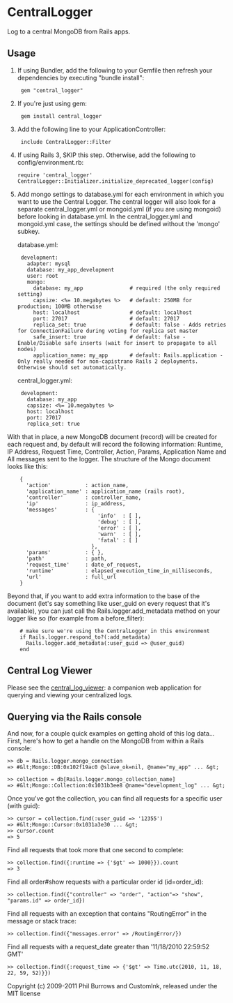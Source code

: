 # CentralLogger

Log to a central MongoDB from Rails apps.

## Usage

1. If using Bundler, add the following to your Gemfile then refresh your dependencies by executing "bundle install":

        gem "central_logger"

1. If you're just using gem:

        gem install central_logger

1. Add the following line to your ApplicationController:

        include CentralLogger::Filter

1. If using Rails 3, SKIP this step.  Otherwise, add the following to config/environment.rb:

       require 'central_logger'
       CentralLogger::Initializer.initialize_deprecated_logger(config)

1. Add mongo settings to database.yml for each environment in which you want to use the Central Logger. The central logger will also
   look for a separate central_logger.yml or mongoid.yml (if you are using mongoid) before looking in database.yml.
   In the central_logger.yml and mongoid.yml case, the settings should be defined without the 'mongo' subkey.

   database.yml:

        development:
          adapter: mysql
          database: my_app_development
          user: root
          mongo:
            database: my_app               # required (the only required setting)
            capsize: <%= 10.megabytes %>   # default: 250MB for production; 100MB otherwise
            host: localhost                # default: localhost
            port: 27017                    # default: 27017
            replica_set: true              # default: false - Adds retries for ConnectionFailure during voting for replica set master
            safe_insert: true              # default: false - Enable/Disable safe inserts (wait for insert to propagate to all nodes)
            application_name: my_app       # default: Rails.application - Only really needed for non-capistrano Rails 2 deployments. Otherwise should set automatically.

    central_logger.yml:

        development:
          database: my_app
          capsize: <%= 10.megabytes %>
          host: localhost
          port: 27017
          replica_set: true

  With that in place, a new MongoDB document (record) will be created for each request and,
  by default will record the following information: Runtime, IP Address, Request Time, Controller,
  Action, Params, Application Name and All messages sent to the logger. The structure of the Mongo document looks like this:

        {
          'action'           : action_name,
          'application_name' : application_name (rails root),
          'controller'       : controller_name,
          'ip'               : ip_address,
          'messages'         : {
                                 'info'  : [ ],
                                 'debug' : [ ],
                                 'error' : [ ],
                                 'warn'  : [ ],
                                 'fatal' : [ ]
                               },
          'params'           : { },
          'path'             : path,
          'request_time'     : date_of_request,
          'runtime'          : elapsed_execution_time_in_milliseconds,
          'url'              : full_url
        }

  Beyond that, if you want to add extra information to the base of the document
  (let's say something like user_guid on every request that it's available),
  you can just call the Rails.logger.add_metadata method on your logger like so
  (for example from a before_filter):

        # make sure we're using the CentralLogger in this environment
        if Rails.logger.respond_to?(:add_metadata)
          Rails.logger.add_metadata(:user_guid => @user_guid)
        end

## Central Log Viewer

  Please see the [central\_log\_viewer](https://github.com/customink/central_log_viewer):
  a companion web application for querying and viewing your centralized logs.

## Querying via the Rails console

And now, for a couple quick examples on getting ahold of this log data...
First, here's how to get a handle on the MongoDB from within a Rails console:

    >> db = Rails.logger.mongo_connection
    => #&lt;Mongo::DB:0x102f19ac0 @slave_ok=nil, @name="my_app" ... &gt;

    >> collection = db[Rails.logger.mongo_collection_name]
    => #&lt;Mongo::Collection:0x1031b3ee8 @name="development_log" ... &gt;

Once you've got the collection, you can find all requests for a specific user (with guid):

    >> cursor = collection.find(:user_guid => '12355')
    => #&lt;Mongo::Cursor:0x1031a3e30 ... &gt;
    >> cursor.count
    => 5

Find all requests that took more that one second to complete:

    >> collection.find({:runtime => {'$gt' => 1000}}).count
    => 3

Find all order#show requests with a particular order id (id=order_id):

    >> collection.find({"controller" => "order", "action"=> "show", "params.id" => order_id})

Find all requests with an exception that contains "RoutingError" in the message or stack trace:

    >> collection.find({"messages.error" => /RoutingError/})

Find all requests with a request_date greater than '11/18/2010 22:59:52 GMT'

    >> collection.find({:request_time => {'$gt' => Time.utc(2010, 11, 18, 22, 59, 52)}})

Copyright (c) 2009-2011 Phil Burrows and CustomInk, released under the MIT license
